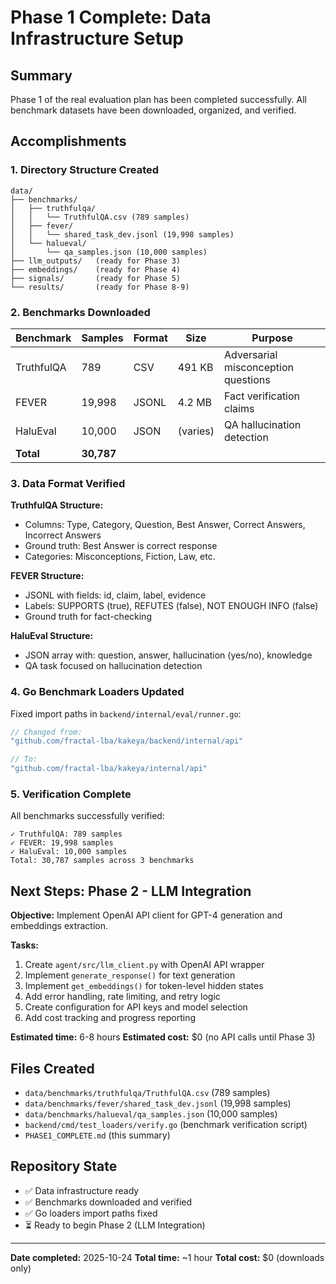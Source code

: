 # Phase 1 Complete: Data Infrastructure Setup

## Summary
Phase 1 of the real evaluation plan has been completed successfully. All benchmark datasets have been downloaded, organized, and verified.

## Accomplishments

### 1. Directory Structure Created
```
data/
├── benchmarks/
│   ├── truthfulqa/
│   │   └── TruthfulQA.csv (789 samples)
│   ├── fever/
│   │   └── shared_task_dev.jsonl (19,998 samples)
│   └── halueval/
│       └── qa_samples.json (10,000 samples)
├── llm_outputs/   (ready for Phase 3)
├── embeddings/    (ready for Phase 4)
├── signals/       (ready for Phase 5)
└── results/       (ready for Phase 8-9)
```

### 2. Benchmarks Downloaded

| Benchmark | Samples | Format | Size | Purpose |
|-----------|---------|--------|------|---------|
| TruthfulQA | 789 | CSV | 491 KB | Adversarial misconception questions |
| FEVER | 19,998 | JSONL | 4.2 MB | Fact verification claims |
| HaluEval | 10,000 | JSON | (varies) | QA hallucination detection |
| **Total** | **30,787** | | | |

### 3. Data Format Verified

**TruthfulQA Structure:**
- Columns: Type, Category, Question, Best Answer, Correct Answers, Incorrect Answers
- Ground truth: Best Answer is correct response
- Categories: Misconceptions, Fiction, Law, etc.

**FEVER Structure:**
- JSONL with fields: id, claim, label, evidence
- Labels: SUPPORTS (true), REFUTES (false), NOT ENOUGH INFO (false)
- Ground truth for fact-checking

**HaluEval Structure:**
- JSON array with: question, answer, hallucination (yes/no), knowledge
- QA task focused on hallucination detection

### 4. Go Benchmark Loaders Updated

Fixed import paths in `backend/internal/eval/runner.go`:
```go
// Changed from:
"github.com/fractal-lba/kakeya/backend/internal/api"

// To:
"github.com/fractal-lba/kakeya/internal/api"
```

### 5. Verification Complete

All benchmarks successfully verified:
```
✓ TruthfulQA: 789 samples
✓ FEVER: 19,998 samples
✓ HaluEval: 10,000 samples
Total: 30,787 samples across 3 benchmarks
```

## Next Steps: Phase 2 - LLM Integration

**Objective:** Implement OpenAI API client for GPT-4 generation and embeddings extraction.

**Tasks:**
1. Create `agent/src/llm_client.py` with OpenAI API wrapper
2. Implement `generate_response()` for text generation
3. Implement `get_embeddings()` for token-level hidden states
4. Add error handling, rate limiting, and retry logic
5. Create configuration for API keys and model selection
6. Add cost tracking and progress reporting

**Estimated time:** 6-8 hours
**Estimated cost:** $0 (no API calls until Phase 3)

## Files Created

- `data/benchmarks/truthfulqa/TruthfulQA.csv` (789 samples)
- `data/benchmarks/fever/shared_task_dev.jsonl` (19,998 samples)
- `data/benchmarks/halueval/qa_samples.json` (10,000 samples)
- `backend/cmd/test_loaders/verify.go` (benchmark verification script)
- `PHASE1_COMPLETE.md` (this summary)

## Repository State

- ✅ Data infrastructure ready
- ✅ Benchmarks downloaded and verified
- ✅ Go loaders import paths fixed
- ⏳ Ready to begin Phase 2 (LLM Integration)

---

**Date completed:** 2025-10-24
**Total time:** ~1 hour
**Total cost:** $0 (downloads only)
